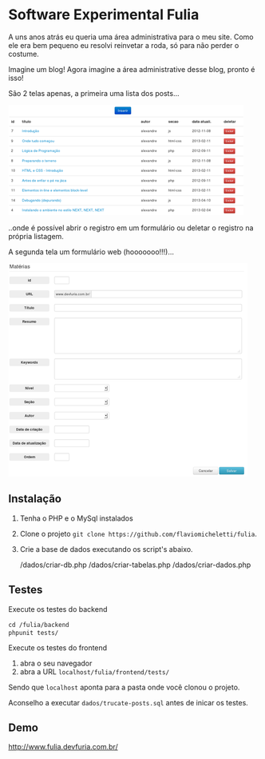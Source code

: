 # Software Experimental Fulia

A uns anos atrás eu queria uma área administrativa para o meu site. Como ele era bem pequeno eu resolvi
reinvetar a roda, só para não perder o costume.

Imagine um blog! Agora imagine a área administrative desse blog, pronto é isso!

São 2 telas apenas, a primeira uma lista dos posts...

![lista dos posts](https://github.com/flaviomicheletti/fulia/blob/releitura/telas/primeira-tela.png "lista dos posts")

..onde é possível abrir o registro em um formulário ou deletar o registro na própria listagem.

A segunda tela um formulário web (hooooooo!!!)...

![formulário](https://github.com/flaviomicheletti/fulia/blob/releitura/telas/segunda-tela.png "formulário")



## Instalação

1. Tenha o PHP e o MySql instalados

2. Clone o projeto `git clone https://github.com/flaviomicheletti/fulia`.

3. Crie a base de dados executando os script's abaixo.

    /dados/criar-db.php
    /dados/criar-tabelas.php
    /dados/criar-dados.php



## Testes

Execute os testes do backend

    cd /fulia/backend
    phpunit tests/

Execute os testes do frontend

1. abra o seu navegador
2. abra a URL `localhost/fulia/frontend/tests/`

Sendo que `localhost` aponta para a pasta onde você clonou o projeto.

Aconselho a executar `dados/trucate-posts.sql` antes de inicar os testes.



## Demo

http://www.fulia.devfuria.com.br/